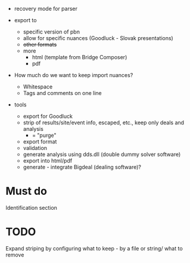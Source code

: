 
- recovery mode for parser

- export to 
  - specific version of pbn
  - allow for specific nuances (Goodluck - Slovak presentations)
  - <s>other formats</s>
  - more 
    - html (template from Bridge Composer)
    - pdf


- How much do we want to keep import nuances? 
  - Whitespace
  - Tags and comments on one line


- tools
  - export for Goodluck
  - strip of results/site/event info, escaped, etc., keep only deals and analysis
    - = "purge"
  - export format
  - validation
  - generate analysis using dds.dll (double dummy solver software)
  - export into html/pdf
  - generate - integrate Bigdeal (dealing software)?

# Must do

Identification section 

# TODO

Expand striping by configuring what to keep - by a file or string/ what to remove
